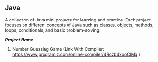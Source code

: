 ## Java
A collection of Java mini projects for learning and practice. Each project focuses on different concepts of Java such as classes, objects, methods, loops, conditionals, and basic problem-solving.

_**Project Name**_
1. Number Guessing Game (Link With Compiler: https://www.programiz.com/online-compiler/4Rc2b4xooClMg )
   
